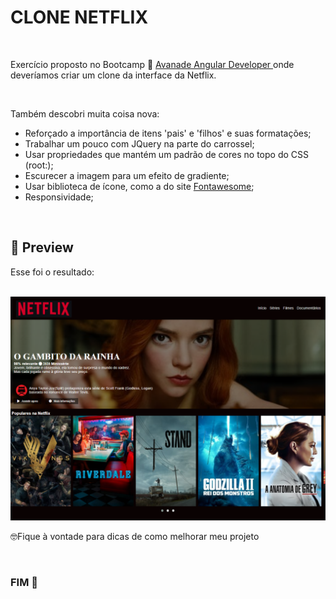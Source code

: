 <h1> CLONE NETFLIX </h1>
<br>
<p>Exercício proposto no Bootcamp &#128279; <a href="https://web.digitalinnovation.one/track/avanade-angular-developerAvanade"> Avanade Angular Developer </a> onde deveríamos criar um clone da interface da Netflix.</p>
<br>
<p>Também descobri muita coisa nova:</p>
<ul>
    <li>Reforçado a importância de itens 'pais' e 'filhos' e suas formatações;</li>
    <li>Trabalhar um pouco com JQuery na parte do carrossel;</li>
    <li>Usar propriedades que mantém um padrão de cores no topo do CSS (root:);</li>
    <li>Escurecer a imagem para um efeito de gradiente;</li>
    <li>Usar biblioteca de ícone, como a do site <a href="https://kit.fontawesome.com">Fontawesome</a>;</li>
    <li>Responsividade;</li>
</ul>
<br>
<h2>&#128270; Preview </h2>  
<p> Esse foi o resultado:  </p>
<br>
<img src="https://github.com/karinafukuda/imagens_projetos/blob/main/pagina-final.png">
<br>
<p> &#129299;Fique à vontade para dicas de como melhorar meu projeto</p>
<br>
<h3>FIM &#127811;</h3>



